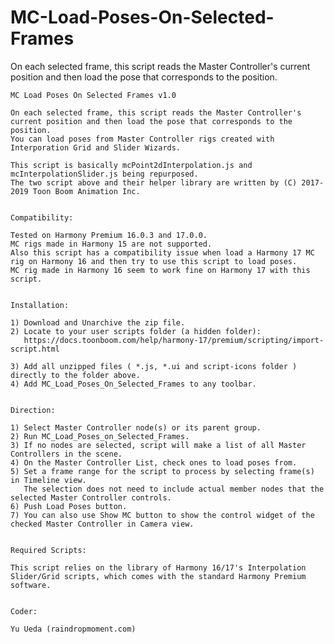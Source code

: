 # MC-Load-Poses-On-Selected-Frames
On each selected frame, this script reads the Master Controller's current position and then load the pose that corresponds to the position. 

	MC Load Poses On Selected Frames v1.0
	
	On each selected frame, this script reads the Master Controller's current position and then load the pose that corresponds to the position.
	You can load poses from Master Controller rigs created with Interporation Grid and Slider Wizards.
	
	This script is basically mcPoint2dInterpolation.js and mcInterpolationSlider.js being repurposed.
	The two script above and their helper library are written by (C) 2017-2019 Toon Boom Animation Inc.
	
	
	Compatibility:
	
	Tested on Harmony Premium 16.0.3 and 17.0.0. 
	MC rigs made in Harmony 15 are not supported.
	Also this script has a compatibility issue when load a Harmony 17 MC rig on Harmony 16 and then try to use this script to load poses.
	MC rig made in Harmony 16 seem to work fine on Harmony 17 with this script.

	
	Installation:
	
	1) Download and Unarchive the zip file.
	2) Locate to your user scripts folder (a hidden folder):
	   https://docs.toonboom.com/help/harmony-17/premium/scripting/import-script.html	

	3) Add all unzipped files ( *.js, *.ui and script-icons folder ) directly to the folder above.	
	4) Add MC_Load_Poses_On_Selected_Frames to any toolbar.
	
	
	Direction:
	
	1) Select Master Controller node(s) or its parent group.
	2) Run MC_Load_Poses_on_Selected_Frames.	
	3) If no nodes are selected, script will make a list of all Master Controllers in the scene.
	4) On the Master Controller List, check ones to load poses from.
	5) Set a frame range for the script to process by selecting frame(s) in Timeline view.
	   The selection does not need to include actual member nodes that the selected Master Controller controls.
	6) Push Load Poses button.
	7) You can also use Show MC button to show the control widget of the checked Master Controller in Camera view.
	
	
	Required Scripts:
	
	This script relies on the library of Harmony 16/17's Interpolation Slider/Grid scripts, which comes with the standard Harmony Premium software. 
	
	
	Coder:

	Yu Ueda (raindropmoment.com)
